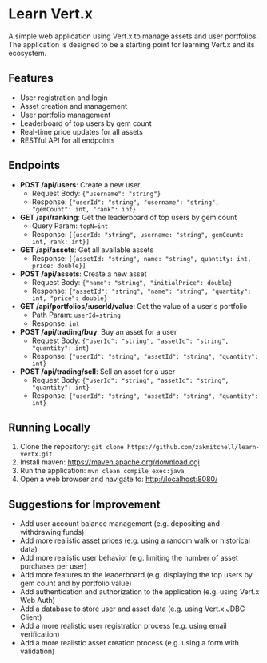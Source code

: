 # Learn Vert.x

A simple web application using Vert.x to manage assets and user portfolios. The application is designed to be a starting point for learning Vert.x and its ecosystem.

## Features

*   User registration and login
*   Asset creation and management
*   User portfolio management
*   Leaderboard of top users by gem count
*   Real-time price updates for all assets
*   RESTful API for all endpoints

## Endpoints

*   **POST /api/users**: Create a new user
    *   Request Body: `{"username": "string"}`
    *   Response: `{"userId": "string", "username": "string", "gemCount": int, "rank": int}`
*   **GET /api/ranking**: Get the leaderboard of top users by gem count
    *   Query Param: `topN=int`
    *   Response: `[{userId: "string", username: "string", gemCount: int, rank: int}]`
*   **GET /api/assets**: Get all available assets
    *   Response: `[{assetId: "string", name: "string", quantity: int, price: double}]`
*   **POST /api/assets**: Create a new asset
    *   Request Body: `{"name": "string", "initialPrice": double}`
    *   Response: `{"assetId": "string", "name": "string", "quantity": int, "price": double}`
*   **GET /api/portfolios/:userId/value**: Get the value of a user's portfolio
    *   Path Param: `userId=string`
    *   Response: `int`
*   **POST /api/trading/buy**: Buy an asset for a user
    *   Request Body: `{"userId": "string", "assetId": "string", "quantity": int}`
    *   Response: `{"userId": "string", "assetId": "string", "quantity": int}`
*   **POST /api/trading/sell**: Sell an asset for a user
    *   Request Body: `{"userId": "string", "assetId": "string", "quantity": int}`
    *   Response: `{"userId": "string", "assetId": "string", "quantity": int}`

## Running Locally

1.  Clone the repository: `git clone https://github.com/zakmitchell/learn-vertx.git`
2.  Install maven: <https://maven.apache.org/download.cgi>
3.  Run the application: `mvn clean compile exec:java`
4.  Open a web browser and navigate to: <http://localhost:8080/>

## Suggestions for Improvement

*   Add user account balance management (e.g. depositing and withdrawing funds)
*   Add more realistic asset prices (e.g. using a random walk or historical data)
*   Add more realistic user behavior (e.g. limiting the number of asset purchases per user)
*   Add more features to the leaderboard (e.g. displaying the top users by gem count and by portfolio value)
*   Add authentication and authorization to the application (e.g. using Vert.x Web Auth)
*   Add a database to store user and asset data (e.g. using Vert.x JDBC Client)
*   Add a more realistic user registration process (e.g. using email verification)
*   Add a more realistic asset creation process (e.g. using a form with validation)
